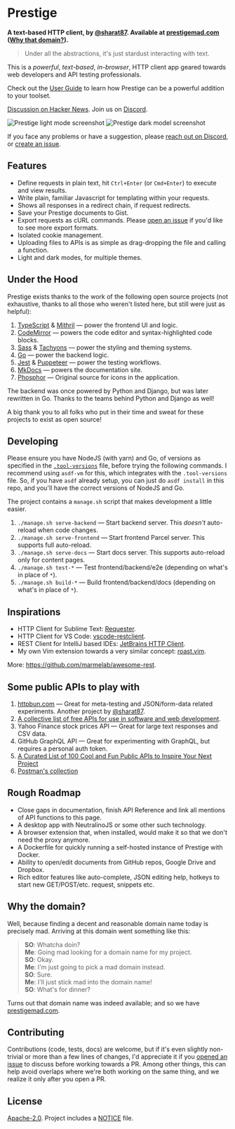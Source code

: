 # Prestige

**A text-based HTTP client, by [@sharat87](https://sharats.me). Available at [prestigemad.com](https://prestigemad.com)
([Why that domain?](#why-the-domain)).**

> Under all the abstractions, it's just stardust interacting with text.

This is a *powerful*, *text-based*, *in-browser*, HTTP client app geared towards web developers and API testing professionals.

Check out the [User Guide](https://prestigemad.com/docs) to learn how Prestige can be a powerful addition to your toolset.

[Discussion on Hacker News](https://news.ycombinator.com/item?id=27412445). Join us on [Discord](https://discord.gg/6tc9fMmYRW).

![Prestige light mode screenshot](https://github.com/sharat87/prestige/raw/master/docs/content/img/screenshot-light.png#gh-light-mode-only)
![Prestige dark model screenshot](https://github.com/sharat87/prestige/raw/master/docs/content/img/screenshot-dark.png#gh-dark-mode-only)

If you face any problems or have a suggestion, please [reach out on Discord](https://discord.gg/6tc9fMmYRW), or [create an issue](https://github.com/sharat87/prestige/issues/new).

## Features

- Define requests in plain text, hit `Ctrl+Enter` (or `Cmd+Enter`) to execute and view results.
- Write plain, familiar Javascript for templating within your requests.
- Shows all responses in a redirect chain, if request redirects.
- Save your Prestige documents to Gist.
- Export requests as cURL commands. Please [open an issue](https://github.com/sharat87/prestige/issues/new) if you'd like to see more export formats.
- Isolated cookie management.
- Uploading files to APIs is as simple as drag-dropping the file and calling a function.
- Light and dark modes, for multiple themes.

## Under the Hood

Prestige exists thanks to the work of the following open source projects (not exhaustive, thanks to all those who
weren't listed here, but still were just as helpful):

1. [TypeScript](https://www.typescriptlang.org/) & [Mithril](https://mithril.js.org/) &mdash; power the frontend UI and logic.
1. [CodeMirror](https://codemirror.net/) &mdash; powers the code editor and syntax-highlighted code blocks.
1. [Sass](https://sass-lang.com/) & [Tachyons](http://tachyons.io/) &mdash; power the styling and theming systems.
1. [Go](https://go.dev) &mdash; power the backend logic.
1. [Jest](https://jestjs.io/) & [Puppeteer](https://pptr.dev/) &mdash; power the testing workflows.
1. [MkDocs](https://www.mkdocs.org/) &mdash; powers the documentation site.
1. [Phosphor](https://phosphoricons.com/) &mdash; Original source for icons in the application.

The backend was once powered by Python and Django, but was later rewritten in Go. Thanks to the teams behind Python and Django as well!

A big thank you to all folks who put in their time and sweat for these projects to exist as open source!

## Developing

Please ensure you have NodeJS (with yarn) and Go, of versions as specified in the [`.tool-versions`](https://github.com/sharat87/prestige/blob/master/.tool-versions) file, before trying the following commands. I recommend using `asdf-vm` for this, which integrates with the `.tool-versions` file. So, if you have `asdf` already setup, you can just do `asdf install` in this repo, and you'll have the correct versions of NodeJS and Go.

The project contains a `manage.sh` script that makes development a little easier.

1. `./manage.sh serve-backend` &mdash; Start backend server. This _doesn't_ auto-reload when code changes.
2. `./manage.sh serve-frontend` &mdash; Start frontend Parcel server. This supports full auto-reload.
3. `./manage.sh serve-docs` &mdash; Start docs server. This supports auto-reload only for content pages.
4. `./manage.sh test-*` &mdash; Test frontend/backend/e2e (depending on what's in place of `*`).
5. `./manage.sh build-*` &mdash; Build frontend/backend/docs (depending on what's in place of `*`).

## Inspirations

- HTTP Client for Sublime Text: [Requester](https://github.com/kylebebak/Requester).
- HTTP Client for VS Code: [vscode-restclient](https://github.com/Huachao/vscode-restclient).
- REST Client for IntelliJ based IDEs: [JetBrains HTTP Client](https://www.jetbrains.com/help/idea/http-client-in-product-code-editor.html).
- My own Vim extension towards a very similar concept: [roast.vim](https://github.com/sharat87/roast.vim).

More: <https://github.com/marmelab/awesome-rest>.

## Some public APIs to play with

1. [httpbun.com](https://httpbun.com) &mdash; Great for meta-testing and JSON/form-data related experiments. Another project by [@sharat87](https://sharats.me).
1. [A collective list of free APIs for use in software and web development](https://github.com/public-apis/public-apis).
1. Yahoo Finance stock prices API &mdash; Great for large text responses and CSV data.
1. GitHub GraphQL API &mdash; Great for experimenting with GraphQL, but requires a personal auth token.
1. [A Curated List of 100 Cool and Fun Public APIs to Inspire Your Next Project](https://medium.com/better-programming/a-curated-list-of-100-cool-and-fun-public-apis-to-inspire-your-next-project-7600ce3e9b3)
1. [Postman's collection](https://www.postman.com/cs-demo/workspace/public-rest-apis/collection/8854915-454a2dc7-dcbe-41cf-9bfa-da544fcd93a2)

## Rough Roadmap

- Close gaps in documentation, finish API Reference and link all mentions of API functions to this page.
- A desktop app with NeutralinoJS or some other such technology.
- A browser extension that, when installed, would make it so that we don't need the proxy anymore.
- A Dockerfile for quickly running a self-hosted instance of Prestige with Docker.
- Ability to open/edit documents from GitHub repos, Google Drive and Dropbox.
- Rich editor features like auto-complete, JSON editing help, hotkeys to start new GET/POST/etc. request, snippets etc.

## Why the domain?

Well, because finding a decent and reasonable domain name today is precisely mad. Arriving at this domain went something
like this:

> **SO**: Whatcha doin? \
> **Me**: Going mad looking for a domain name for my project. \
> **SO**: Okay. \
> **Me**: I'm just going to pick a mad domain instead. \
> **SO**: Sure. \
> **Me**: I'll just stick mad into the domain name! \
> **SO**: What's for dinner?

Turns out that domain name was indeed available; and so we have [prestigemad.com](https://prestigemad.com).

## Contributing

Contributions (code, tests, docs) are welcome, but if it's even slightly non-trivial or more than a few lines of
changes, I'd appreciate it if you [opened an issue](https://github.com/sharat87/prestige/issues/new) to discuss before
working towards a PR. Among other things, this can help avoid overlaps where we're both working on the same thing, and
we realize it only after you open a PR.

## License

[Apache-2.0](https://github.com/sharat87/prestige/blob/master/LICENSE). Project includes a
[NOTICE](https://github.com/sharat87/prestige/blob/master/NOTICE) file.
